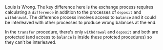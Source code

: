 Louis is Wrong. The key difference here is the exchange process requires calculating a `difference` in addition to the processes of `deposit` and `withdrawal`. The difference process involves access to `balance` and it could be interleaved with other processes to produce wrong balances at the end.

In the `transfer` procedure, there's only `withdrawal` and `deposit` and both are protected (and access to `balance` is inside these protcted procedures) so they can't be interleaved. 
